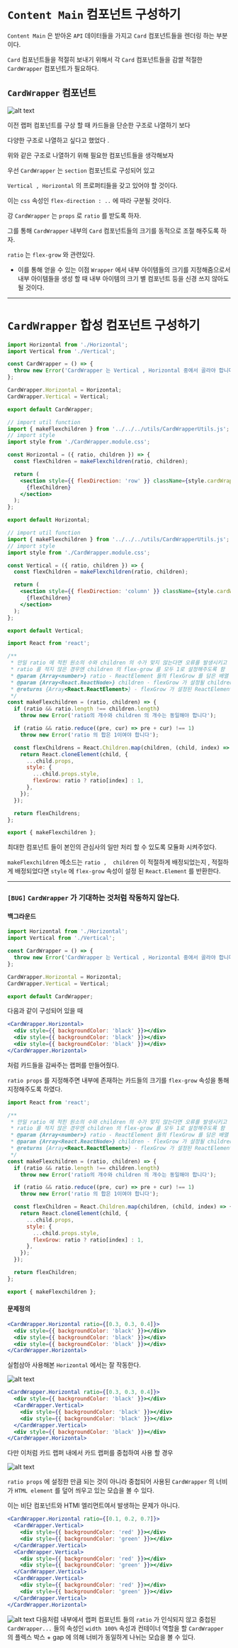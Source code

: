 # `Content Main` 컴포넌트 구성하기

`Content Main` 은 받아온 `API` 데이터들을 가지고 `Card` 컴포넌트들을 렌더링 하는 부분이다.

`Card` 컴포넌트들을 적절히 보내기 위해서 각 `Card` 컴포넌트들을 감쌀 적절한 `CardWrapper` 컴포넌트가 필요하다.

## `CardWrapper` 컴포넌트

![alt text](image.png)

이전 랩퍼 컴포넌트를 구상 할 때 카드들을 단순한 구조로 나열하기 보다

다양한 구조로 나열하고 싶다고 했었다 .

위와 같은 구조로 나열하기 위해 필요한 컴포넌트들을 생각해보자

우선 `CardWrapper` 는 `section` 컴포넌트로 구성되어 있고

`Vertical , Horizontal` 의 프로퍼티들을 갖고 있어야 할 것이다.

이는 `css` 속성인 `flex-direction : ..` 에 따라 구분될 것이다.

강 `CardWrapper` 는 `props` 로 `ratio` 를 받도록 하자.

그를 통해 `CardWrapper` 내부의 `Card` 컴포넌트들의 크기를 동적으로 조절 해주도록 하자.

`ratio` 는 `flex-grow` 와 관련있다.

- 이를 통해 얻을 수 있는 이점
  `Wrapper` 에서 내부 아이템들의 크기를 지정해줌으로서 내부 아이템들을 생성 할 때 내부 아이템의 크기 별 컴포넌트 등을 신경 쓰지 않아도 될 것이다.

---

# `CardWrapper` 합성 컴포넌트 구성하기

```jsx
import Horizontal from './Horizontal';
import Vertical from './Vertical';

const CardWrapper = () => {
  throw new Error('CardWrapper 는 Vertical , Horizontal 중에서 골라야 합니다.');
};

CardWrapper.Horizontal = Horizontal;
CardWrapper.Vertical = Vertical;

export default CardWrapper;
```

```jsx
// import util function
import { makeFlexchildren } from '../../../utils/CardWrapperUtils.js';
// import style
import style from './CardWrapper.module.css';

const Horizontal = ({ ratio, children }) => {
  const flexChildren = makeFlexchildren(ratio, children);

  return (
    <section style={{ flexDirection: 'row' }} className={style.cardWrapper}>
      {flexChildren}
    </section>
  );
};

export default Horizontal;
```

```jsx
// import util function
import { makeFlexchildren } from '../../../utils/CardWrapperUtils.js';
// import style
import style from './CardWrapper.module.css';

const Vertical = ({ ratio, children }) => {
  const flexChildren = makeFlexchildren(ratio, children);

  return (
    <section style={{ flexDirection: 'column' }} className={style.cardWrapper}>
      {flexChildren}
    </section>
  );
};

export default Vertical;
```

```jsx
import React from 'react';

/**
 * 만일 ratio 에 적힌 원소의 수와 children 의 수가 맞지 않는다면 오류를 발생시키고
 * ratio 를 적지 않은 경우엔 children 의 flex-grow 를 모두 1로 설정해주도록 함
 * @param {Array<number>} ratio - ReactElement 들의 flexGrow 를 담은 배열
 * @param {Array<React.ReactNode>} children - flexGrow 가 설정될 children elements
 * @returns {Array<React.ReactElement>} - flexGrow 가 설정된 ReactElement를 담은 배열
 */
const makeFlexchildren = (ratio, children) => {
  if (ratio && ratio.length !== children.length)
    throw new Error('ratio의 개수와 children 의 개수는 동일해야 합니다');

  if (ratio && ratio.reduce((pre, cur) => pre + cur) !== 1)
    throw new Error('ratio 의 합은 1이여야 합니다');

  const flexChildrens = React.Children.map(children, (child, index) => {
    return React.cloneElement(child, {
      ...child.props,
      style: {
        ...child.props.style,
        flexGrow: ratio ? ratio[index] : 1,
      },
    });
  });

  return flexChildrens;
};

export { makeFlexchildren };
```

최대한 컴포넌트 들이 본인의 관심사의 일만 처리 할 수 있도록 모듈화 시켜주었다.

`makeFlexchildren` 메소드는 `ratio ,  children` 이 적절하게 배정되었는지 , 적절하게 배정되었다면 `style` 에 `flex-grow` 속성이 설정 된 `React.Element` 를 반환한다.

---

### `[BUG]` `CardWrapper` 가 기대하는 것처럼 작동하지 않는다.

#### 백그라운드

```jsx
import Horizontal from './Horizontal';
import Vertical from './Vertical';

const CardWrapper = () => {
  throw new Error('CardWrapper 는 Vertical , Horizontal 중에서 골라야 합니다.');
};

CardWrapper.Horizontal = Horizontal;
CardWrapper.Vertical = Vertical;

export default CardWrapper;
```

다음과 같이 구성되어 있을 때

```jsx
<CardWrapper.Horizontal>
  <div style={{ backgroundColor: 'black' }}></div>
  <div style={{ backgroundColor: 'black' }}></div>
  <div style={{ backgroundColor: 'black' }}></div>
</CardWrapper.Horizontal>
```

처럼 카드들을 감싸주는 랩퍼를 만들어줬다.

`ratio props` 를 지정해주면 내부에 존재하는 카드들의 크기를 `flex-grow` 속성을 통해 지정해주도록 하였다.

```jsx
import React from 'react';

/**
 * 만일 ratio 에 적힌 원소의 수와 children 의 수가 맞지 않는다면 오류를 발생시키고
 * ratio 를 적지 않은 경우엔 children 의 flex-grow 를 모두 1로 설정해주도록 함
 * @param {Array<number>} ratio - ReactElement 들의 flexGrow 를 담은 배열
 * @param {Array<React.ReactNode>} children - flexGrow 가 설정될 children elements
 * @returns {Array<React.ReactElement>} - flexGrow 가 설정된 ReactElement를 담은 배열
 */
const makeFlexchildren = (ratio, children) => {
  if (ratio && ratio.length !== children.length)
    throw new Error('ratio의 개수와 children 의 개수는 동일해야 합니다');

  if (ratio && ratio.reduce((pre, cur) => pre + cur) !== 1)
    throw new Error('ratio 의 합은 1이여야 합니다');

  const flexChildren = React.Children.map(children, (child, index) => {
    return React.cloneElement(child, {
      ...child.props,
      style: {
        ...child.props.style,
        flexGrow: ratio ? ratio[index] : 1,
      },
    });
  });

  return flexChildren;
};

export { makeFlexchildren };
```

#### 문제정의

```jsx
<CardWrapper.Horizontal ratio={[0.3, 0.3, 0.4]}>
  <div style={{ backgroundColor: 'black' }}></div>
  <div style={{ backgroundColor: 'black' }}></div>
  <div style={{ backgroundColor: 'black' }}></div>
</CardWrapper.Horizontal>
```

실험삼아 사용해본 `Horizontal` 에서는 잘 작동한다.

![alt text](image-1.png)

```jsx
<CardWrapper.Horizontal ratio={[0.3, 0.3, 0.4]}>
  <div style={{ backgroundColor: 'black' }}></div>
  <CardWrapper.Vertical>
    <div style={{ backgroundColor: 'black' }}></div>
    <div style={{ backgroundColor: 'black' }}></div>
  </CardWrapper.Vertical>
  <div style={{ backgroundColor: 'black' }}></div>
</CardWrapper.Horizontal>
```

다만 이처럼 카드 랩퍼 내에서 카드 랩퍼를 중첩하여 사용 할 경우

![alt text](image-2.png)

`ratio props` 에 설정한 만큼 되는 것이 아니라 중첩되어 사용된 `CardWrapper` 의 너비가 `HTML element` 를 덮어 씌우고 있는 모습을 볼 수 있다.

이는 비단 컴포넌트와 HTMl 엘리먼트여서 발생하는 문제가 아니다.

```jsx
<CardWrapper.Horizontal ratio={[0.1, 0.2, 0.7]}>
  <CardWrapper.Vertical>
    <div style={{ backgroundColor: 'red' }}></div>
    <div style={{ backgroundColor: 'green' }}></div>
  </CardWrapper.Vertical>
  <CardWrapper.Vertical>
    <div style={{ backgroundColor: 'red' }}></div>
    <div style={{ backgroundColor: 'green' }}></div>
  </CardWrapper.Vertical>
  <CardWrapper.Vertical>
    <div style={{ backgroundColor: 'red' }}></div>
    <div style={{ backgroundColor: 'green' }}></div>
  </CardWrapper.Vertical>
</CardWrapper.Horizontal>
```

![alt text](image-3.png)
다음처럼 내부에서 랩퍼 컴포넌트 들의 `ratio` 가 인식되지 않고 중첩된 `CardWrapper...` 들의 속성인 `width 100%` 속성과 컨테이너 역할을 할 `CardWrapper` 의 플렉스 박스 + gap 에 의해 너비가 동일하게 나뉘는 모습을 볼 수 있다.
